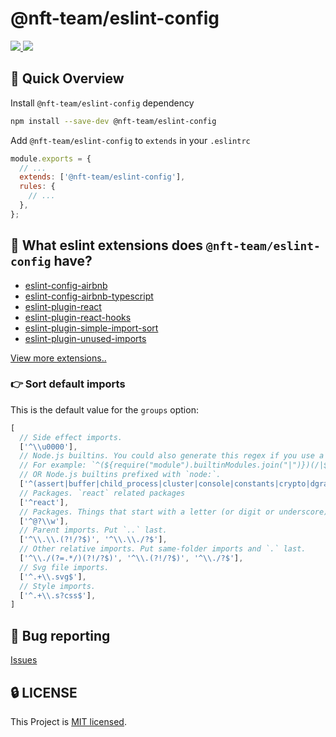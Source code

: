 # @nft-team/eslint-config

<a href="https://github.com/mbti-nf-team/frontend-libraries/issues?q=is%3Aissue+is%3Aopen+sort%3Aupdated-desc">
  <img src="https://img.shields.io/github/issues/mbti-nf-team/frontend-libraries?style=flat-square" />
</a>

<a href="https://github.com/mbti-nf-team/frontend-libraries/blob/main/LICENSE">
  <img src="https://img.shields.io/github/license/mbti-nf-team/frontend-libraries?style=flat-square">
</a>

## 🚀 Quick Overview

Install `@nft-team/eslint-config` dependency

```bash
npm install --save-dev @nft-team/eslint-config
```

Add `@nft-team/eslint-config` to `extends` in your `.eslintrc`

```js
module.exports = {
  // ...
  extends: ['@nft-team/eslint-config'],
  rules: {
    // ...
  },
};
```

## 🤔 What eslint extensions does `@nft-team/eslint-config` have?
- [eslint-config-airbnb](https://www.npmjs.com/package/eslint-config-airbnb)
- [eslint-config-airbnb-typescript](https://www.npmjs.com/package/eslint-config-airbnb-typescript)
- [eslint-plugin-react](https://www.npmjs.com/package/eslint-plugin-react)
- [eslint-plugin-react-hooks](https://www.npmjs.com/package/eslint-plugin-react-hooks)
- [eslint-plugin-simple-import-sort](https://www.npmjs.com/package/eslint-plugin-simple-import-sort)
- [eslint-plugin-unused-imports](https://www.npmjs.com/package/eslint-plugin-unused-imports)

[View more extensions..](https://github.com/mbti-nf-team/frontend-libraries/blob/main/packages/eslint/index.js)

### 👉 Sort default imports
This is the default value for the `groups` option:

```js
[
  // Side effect imports.
  ['^\\u0000'],
  // Node.js builtins. You could also generate this regex if you use a `.js` config.
  // For example: `^(${require("module").builtinModules.join("|")})(/|$)`
  // OR Node.js builtins prefixed with `node:`.
  ['^(assert|buffer|child_process|cluster|console|constants|crypto|dgram|dns|domain|events|fs|http|https|module|net|os|path|punycode|querystring|readline|repl|stream|string_decoder|sys|timers|tls|tty|url|util|vm|zlib|freelist|v8|process|async_hooks|http2|perf_hooks)(/.*|$)', '^node:'],
  // Packages. `react` related packages
  ['^react'],
  // Packages. Things that start with a letter (or digit or underscore), or `@` followed by a letter.
  ['^@?\\w'],
  // Parent imports. Put `..` last.
  ['^\\.\\.(?!/?$)', '^\\.\\./?$'],
  // Other relative imports. Put same-folder imports and `.` last.
  ['^\\./(?=.*/)(?!/?$)', '^\\.(?!/?$)', '^\\./?$'],
  // Svg file imports.
  ['^.+\\.svg$'],
  // Style imports.
  ['^.+\\.s?css$'],
]
```

## 🐛 Bug reporting
[Issues](https://github.com/mbti-nf-team/frontend-libraries/issues)

## 🔒 LICENSE
This Project is [MIT licensed](https://github.com/mbti-nf-team/frontend-libraries/blob/main/LICENSE).
